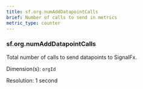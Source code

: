 ```yaml
---
title: sf.org.numAddDatapointCalls
brief: Number of calls to send in metrics
metric_type: counter
---
```

### sf.org.numAddDatapointCalls

Total number of calls to send datapoints to SignalFx.

Dimension(s): `orgId`

Resolution: 1 second
